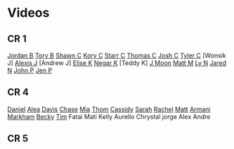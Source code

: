 # Videos

## CR 1
[Jordan B](https://youtu.be/k0vrkt3ZshI)
[Tory B](https://youtu.be/5g9l4Wy6nWk)
[Shawn C](https://youtu.be/iyq3yhrQrT8)
[Kory C](https://youtu.be/n9Ij2QlK8lw)
[Starr C](https://vimeo.com/sipofstarrshine/gobblr)
[Thomas C](https://youtu.be/Y_YOX4C3jSA)
[Josh C](https://www.youtube.com/watch?v=bong7TdNvsQ)
[Tyler C](https://youtu.be/U9797AwZW84)
[Wonsik J]
[Alexis J](https://www.youtube.com/watch?v=DbKaucDf9z8&feature=youtu.be)
[Andrew J]
[Elise K](https://vimeo.com/146351674)
[Negar K](https://youtu.be/2hxaLOyUe8o)
[Teddy K]
[J Moon](https://youtu.be/9pGE7usy8Fk)
[Matt M](https://youtu.be/w2sv41jC6QY)
[Ly N](https://youtu.be/gljZMWlufWg)
[Jared N](https://youtu.be/AjXpgQ-_RWo)
[John P](https://vimeo.com/146407349)
[Jen P](https://www.youtube.com/watch?v=d7BWhb3rNYE)

## CR 4
[Daniel](https://youtu.be/XwXj5B-cLko)
[Alea](https://youtu.be/ATPRXITxcDA)
[Davis](https://youtu.be/yUi4s70v96M)
[Chase](https://vimeo.com/146390337)
[Mia](https://www.youtube.com/watch?v=IulKaOCzOFw)
[Thom](https://youtu.be/t137KS8Oolc)
[Cassidy](https://www.youtube.com/watch?v=O1W8MmfYdjA)
[Sarah](https://www.youtube.com/watch?v=eXAU_U-txmw)
[Rachel](https://www.youtube.com/watch?v=Oa0SeCfCIh4)
[Matt](https://vimeo.com/146405675)
[Armani](https://youtu.be/Sxw3j6EATOE)
[Markham](https://www.youtube.com/watch?v=4QE9xgNEKfY&feature=youtu.be)
[Becky](http://www.youtube.com/watch?v=Yhs82IStMls)
[Tim](https://youtu.be/3zG9rLCDrqA)
Fatai
Mati
Kelly
Aurelio
Chrystal
jorge
Alex
Andre

## CR 5
